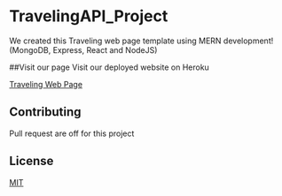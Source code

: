 # TravelingAPI_Project

We created this Traveling web page template using MERN development! (MongoDB, Express, React and NodeJS)

##Visit our page
Visit our deployed website on Heroku

[Traveling Web Page](https://blogpost-up-project.herokuapp.com/)

## Contributing
Pull request are off for this project

## License
[MIT](https://choosealicense.com/licenses/mit/)
